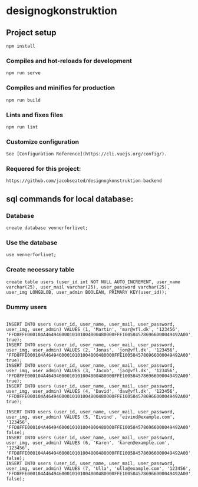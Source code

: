 # designogkonstruktion

## Project setup
```
npm install
```

### Compiles and hot-reloads for development
```
npm run serve
```

### Compiles and minifies for production
```
npm run build
```

### Lints and fixes files
```
npm run lint
```

### Customize configuration
```
See [Configuration Reference](https://cli.vuejs.org/config/).
```

### Requered for this project:
```
https://github.com/jacobseated/designogkonstruktion-backend
```


## sql commands for local database:

### Database
```
create database vennerforlivet;
```

### Use the database
```
use vennerforlivet;
```

### Create necessary table
```
create table users (user_id int NOT NULL AUTO_INCREMENT, user_name varchar(25), user_mail varchar(25), user_password varchar(25), user_img LONGBLOB, user_admin BOOLEAN, PRIMARY KEY(user_id));
```
### Dummy users
```

INSERT INTO users (user_id, user_name, user_mail, user_password, user_img, user_admin) VALUES (1, 'Martin', 'mar@vfl.dk', '123456', 'FFD8FFE000104A46494600010101004800480000FFE1005845786966000049492A00', true);
INSERT INTO users (user_id, user_name, user_mail, user_password, user_img, user_admin) VALUES (2, 'Jonas', 'jon@vfl.dk', '123456', 'FFD8FFE000104A46494600010101004800480000FFE1005845786966000049492A00', true);
INSERT INTO users (user_id, user_name, user_mail, user_password, user_img, user_admin) VALUES (3, 'Jacob', 'jac@vfl.dk', '123456', 'FFD8FFE000104A46494600010101004800480000FFE1005845786966000049492A00', true);
INSERT INTO users (user_id, user_name, user_mail, user_password, user_img, user_admin) VALUES (4, 'David', 'dav@vfl.dk', '123456', 'FFD8FFE000104A46494600010101004800480000FFE1005845786966000049492A00', true);

INSERT INTO users (user_id, user_name, user_mail, user_password, user_img, user_admin) VALUES (5, 'Eivind', 'eivind@example.com', '123456', 'FFD8FFE000104A46494600010101004800480000FFE1005845786966000049492A00', false);
INSERT INTO users (user_id, user_name, user_mail, user_password, user_img, user_admin) VALUES (6, 'Karen', 'karen@example.com', '123456', 'FFD8FFE000104A46494600010101004800480000FFE1005845786966000049492A00', false);
INSERT INTO users (user_id, user_name, user_mail, user_password, user_img, user_admin) VALUES (7, 'Ulla', 'ulla@example.com', '123456', 'FFD8FFE000104A46494600010101004800480000FFE1005845786966000049492A00', false);
```
